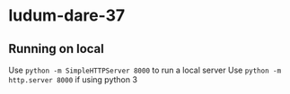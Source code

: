 # ludum-dare-37

## Running on local
Use `python -m SimpleHTTPServer 8000` to run a local server
Use `python -m http.server 8000` if using python 3 
